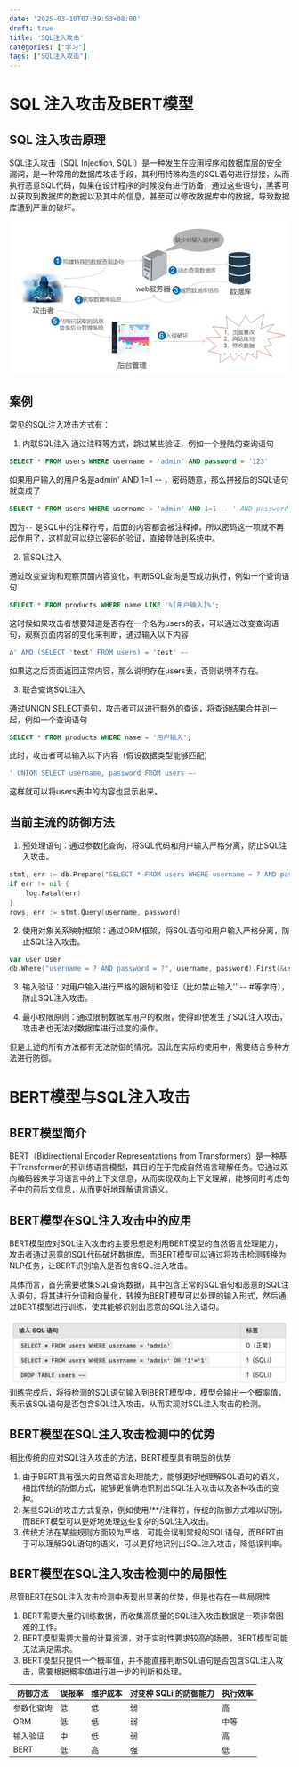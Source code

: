 ```yaml
---
date: '2025-03-10T07:39:53+08:00'
draft: true
title: 'SQL注入攻击'
categories: ["学习"]
tags: ["SQL注入攻击"]
---
```


# SQL 注入攻击及BERT模型

## SQL 注入攻击原理

SQL注入攻击（SQL Injection, SQLi）是一种发生在应用程序和数据库层的安全漏洞，是一种常用的数据库攻击手段，其利用特殊构造的SQL语句进行拼接，从而执行恶意SQL代码，如果在设计程序的时候没有进行防备，通过这些语句，黑客可以获取到数据库的数据以及其中的信息，甚至可以修改数据库中的数据，导致数据库遭到严重的破坏。

<center><img src = ./SQLi示意图.jpg></img></center>

## 案例

常见的SQL注入攻击方式有：

1. 内联SQL注入
通过注释等方式，跳过某些验证，例如一个登陆的查询语句
```sql
SELECT * FROM users WHERE username = 'admin' AND password = '123'
```
如果用户输入的用户名是admin' AND 1=1 -- ，密码随意，那么拼接后的SQL语句就变成了
```sql
SELECT * FROM users WHERE username = 'admin' AND 1=1 -- ' AND password = '123'
```
因为`--` 是SQL中的注释符号，后面的内容都会被注释掉，所以密码这一项就不再起作用了，这样就可以绕过密码的验证，直接登陆到系统中。

2. 盲SQL注入

通过改变查询和观察页面内容变化，判断SQL查询是否成功执行，例如一个查询语句
```sql
SELECT * FROM products WHERE name LIKE '%[用户输入]%';
```
这时候如果攻击者想要知道是否存在一个名为users的表，可以通过改变查询语句，观察页面内容的变化来判断，通过输入以下内容
```sql
a' AND (SELECT 'test' FROM users) = 'test' –-
```
如果这之后页面返回正常内容，那么说明存在users表，否则说明不存在。

3. 联合查询SQL注入

通过UNION SELECT语句，攻击者可以进行额外的查询，将查询结果合并到一起，例如一个查询语句
```sql
SELECT * FROM products WHERE name = '用户输入';
```

此时，攻击者可以输入以下内容（假设数据类型能够匹配）
```sql
' UNION SELECT username, password FROM users –-
```
这样就可以将users表中的内容也显示出来。

## 当前主流的防御方法

1. 预处理语句：通过参数化查询，将SQL代码和用户输入严格分离，防止SQL注入攻击。
```go
stmt, err := db.Prepare("SELECT * FROM users WHERE username = ? AND password = ?")
if err != nil {
    log.Fatal(err)
}
rows, err := stmt.Query(username, password)
```

2. 使用对象关系映射框架：通过ORM框架，将SQL语句和用户输入严格分离，防止SQL注入攻击。
```go
var user User
db.Where("username = ? AND password = ?", username, password).First(&user)
```

3. 输入验证：对用户输入进行严格的限制和验证（比如禁止输入'' -- #等字符），防止SQL注入攻击。

4. 最小权限原则：通过限制数据库用户的权限，使得即使发生了SQL注入攻击，攻击者也无法对数据库进行过度的操作。

但是上述的所有方法都有无法防御的情况，因此在实际的使用中，需要结合多种方法进行防御。

# BERT模型与SQL注入攻击

## BERT模型简介

BERT（Bidirectional Encoder Representations from Transformers）是一种基于Transformer的预训练语言模型，其目的在于完成自然语言理解任务。它通过双向编码器来学习语言中的上下文信息，从而实现双向上下文理解，能够同时考虑句子中的前后文信息，从而更好地理解语言语义。

## BERT模型在SQL注入攻击中的应用

BERT模型应对SQL注入攻击的主要思想是利用BERT模型的自然语言处理能力，攻击者通过恶意的SQL代码破坏数据库，而BERT模型可以通过将攻击检测转换为NLP任务，让BERT识别输入是否包含SQL注入攻击。

具体而言，首先需要收集SQL查询数据，其中包含正常的SQL语句和恶意的SQL注入语句，将其进行分词和向量化，转换为BERT模型可以处理的输入形式，然后通过BERT模型进行训练，使其能够识别出恶意的SQL注入语句。

<center><img src = ./BERT训练.png></img></center>
训练完成后，将待检测的SQL语句输入到BERT模型中，模型会输出一个概率值，表示该SQL语句是否包含SQL注入攻击，从而实现对SQL注入攻击的检测。

## BERT模型在SQL注入攻击检测中的优势

相比传统的应对SQL注入攻击的方法，BERT模型具有明显的优势
1. 由于BERT具有强大的自然语言处理能力，能够更好地理解SQL语句的语义，相比传统的防御方式，能够更准确地识别出SQL注入攻击以及各种攻击的变种。
2. 某些SQLi的攻击方式复杂，例如使用/**/注释符，传统的防御方式难以识别，而BERT模型可以更好地处理这些复杂的SQL注入攻击。
3. 传统方法在某些规则方面较为严格，可能会误判常规的SQL语句，而BERT由于可以理解SQL语句的语义，可以更好地识别出SQL注入攻击，降低误判率。

## BERT模型在SQL注入攻击检测中的局限性

尽管BERT在SQL注入攻击检测中表现出显著的优势，但是也存在一些局限性
1. BERT需要大量的训练数据，而收集高质量的SQL注入攻击数据是一项非常困难的工作。
2. BERT模型需要大量的计算资源，对于实时性要求较高的场景，BERT模型可能无法满足需求。
3. BERT模型只提供一个概率值，并不能直接判断SQL语句是否包含SQL注入攻击，需要根据概率值进行进一步的判断和处理。

<table>
  <thead>
    <tr>
      <th>防御方法</th>
      <th>误报率</th>
      <th>维护成本</th>
      <th>对变种 SQLi 的防御能力</th>
      <th>执行效率</th>
    </tr>
  </thead>
  <tbody>
    <tr>
      <td>参数化查询</td>
      <td>低</td>
      <td>低</td>
      <td>弱</td>
      <td>高</td>
    </tr>
    <tr>
      <td>ORM</td>
      <td>低</td>
      <td>低</td>
      <td>弱</td>
      <td>中等</td>
    </tr>
    <tr>
      <td>输入验证</td>
      <td>中</td>
      <td>低</td>
      <td>弱</td>
      <td>高</td>
    </tr>
    <tr>
      <td>BERT</td>
      <td>低</td>
      <td>高</td>
      <td>强</td>
      <td>低</td>
    </tr>
  </tbody>
</table>
